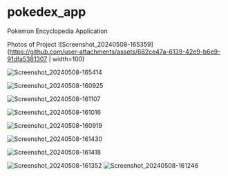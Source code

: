 # pokedex_app
Pokemon Encyclopedia Application

Photos of Project
![Screenshot_20240508-165359](https://github.com/user-attachments/assets/682ce47a-6139-42e9-b6e9-91dfa5381307 | width=100)

![Screenshot_20240508-165414](https://github.com/user-attachments/assets/db13210c-300e-4a1b-9df9-9361e15c9705)

![Screenshot_20240508-160925](https://github.com/user-attachments/assets/f94808c8-6658-4362-8152-cc76f799f6b9)

![Screenshot_20240508-161107](https://github.com/user-attachments/assets/13ff2f0c-c35a-4659-90dc-5c0d01e0dcaa)

![Screenshot_20240508-161016](https://github.com/user-attachments/assets/445a01a7-3d13-4779-bfea-52178e2fcb53)

![Screenshot_20240508-160919](https://github.com/user-attachments/assets/4ff751bf-2745-474f-8e14-971783e7a635)

![Screenshot_20240508-161430](https://github.com/user-attachments/assets/7a6a94a8-dc1a-4fbc-acb9-df43a41130e7)

![Screenshot_20240508-161418](https://github.com/user-attachments/assets/dfdb303e-faac-4a1e-90f6-e49c9e02813b)

![Screenshot_20240508-161352](https://github.com/user-attachments/assets/8187cf82-8f9c-478a-a361-b188de029923)
![Screenshot_20240508-161246](https://github.com/user-attachments/assets/20f9bb24-89f7-4110-bfb3-aa8e7978fe16)
